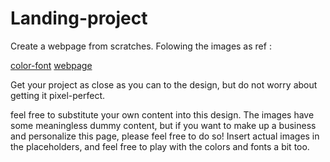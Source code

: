 # Landing-project

Create a webpage from scratches. Folowing the images as ref : 

[color-font](ref/color-font.png)
[webpage](ref/webpage.png)

Get your project as close as you can to the design, but do not worry about getting it pixel-perfect.

feel free to substitute your own content into this design. The images have some meaningless dummy content, but if you want to make up a business and personalize this page, please feel free to do so! Insert actual images in the placeholders, and feel free to play with the colors and fonts a bit too.

